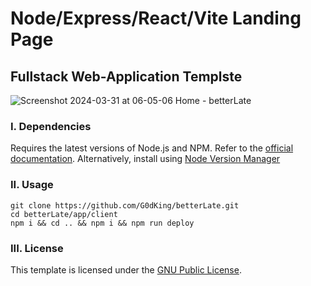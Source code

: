 # Node/Express/React/Vite Landing Page
## Fullstack Web-Application Templste
![Screenshot 2024-03-31 at 06-05-06 Home - betterLate](https://github.com/G0dKing/betterLate/assets/68952952/e8189988-0611-4097-b466-ce444dcdde53)
<br>
### I. Dependencies
Requires the latest versions of Node.js and NPM. Refer to the [official documentation](https://nodejs.org/en/download/). Alternatively, install using [Node Version Manager](https://github.com/nvm-sh/nvm)
### II. Usage
```
git clone https://github.com/G0dKing/betterLate.git
cd betterLate/app/client
npm i && cd .. && npm i && npm run deploy
```
### III. License
This template is licensed under the [GNU Public License](https://www.gnu.org/licenses/gpl-3.0.en.html).

